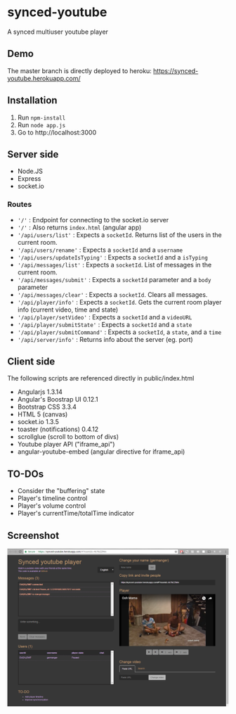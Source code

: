 # synced-youtube
A synced multiuser youtube player

## Demo
The master branch is directly deployed to heroku: https://synced-youtube.herokuapp.com/

## Installation

1. Run `npm-install`
2. Run `node app.js`
3. Go to http://localhost:3000

## Server side

- Node.JS
- Express
- socket.io

### Routes

- `'/'` : Endpoint for connecting to the socket.io server
- `'/'` : Also returns `index.html` (angular app)
- `'/api/users/list'` : Expects a `socketId`. Returns list of the users in the current room.
- `'/api/users/rename'` : Expects a `socketId` and a `username`
- `'/api/users/updateIsTyping'` : Expects a `socketId` and a `isTyping`
- `'/api/messages/list'` : Expects a `socketId`. List of messages in the current room.
- `'/api/messages/submit'` : Expects a `socketId` parameter and a `body` parameter
- `'/api/messages/clear'` : Expects a `socketId`. Clears all messages.
- `'/api/player/info'` : Expects a `socketId`. Gets the current room player info (current video, time and state)
- `'/api/player/setVideo'` : Expects a `socketId` and a `videoURL`
- `'/api/player/submitState'` : Expects a `socketId` and a `state`
- `'/api/player/submitCommand'` : Expects a `socketId`, a `state`, and a `time`
- `'/api/server/info'` : Returns info about the server (eg. port)

## Client side

The following scripts are referenced directly in public/index.html

- Angularjs 1.3.14
- Angular's Boostrap UI 0.12.1
- Bootstrap CSS 3.3.4
- HTML 5 (canvas)
- socket.io 1.3.5
- toaster (notifications) 0.4.12
- scrollglue (scroll to bottom of divs)
- Youtube player API ("iframe_api")
- angular-youtube-embed (angular directive for iframe_api)

## TO-DOs

- Consider the "buffering" state
- Player's timeline control
- Player's volume control
- Player's currentTime/totalTime indicator

## Screenshot

![Screenshot](https://raw.githubusercontent.com/germanger/synced-youtube/master/screenshot.png)
